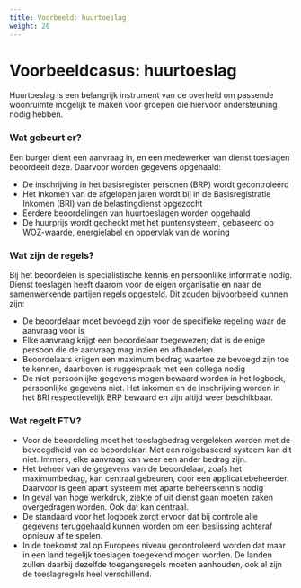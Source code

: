 ```yaml
---
title: Voorbeeld: huurtoeslag
weight: 20
---
```


# Voorbeeldcasus: huurtoeslag

Huurtoeslag is een belangrijk instrument van de overheid om passende woonruimte mogelijk te maken voor groepen die hiervoor
ondersteuning nodig hebben.

### Wat gebeurt er?

Een burger dient een aanvraag in, en een medewerker van dienst toeslagen beoordeelt deze. Daarvoor worden gegevens opgehaald:

- De inschrijving in het basisregister personen (BRP) wordt gecontroleerd
- Het inkomen van de afgelopen jaren wordt bij in de Basisregistratie Inkomen (BRI) van de belastingdienst opgezocht
- Eerdere beoordelingen van huurtoeslagen worden opgehaald
- De huurprijs wordt gecheckt met het puntensysteem, gebaseerd op WOZ-waarde, energielabel en oppervlak van de woning

### Wat zijn de regels?

Bij het beoordelen is specialistische kennis en persoonlijke informatie nodig. Dienst toeslagen heeft daarom voor de eigen organisatie
en naar de samenwerkende partijen regels opgesteld. Dit zouden bijvoorbeeld kunnen zijn: 

- De beoordelaar moet bevoegd zijn voor de specifieke regeling waar de aanvraag voor is
- Elke aanvraag krijgt een beoordelaar toegewezen; dat is de enige persoon die de aanvraag mag inzien en afhandelen.
- Beoordelaars krijgen een maximum bedrag waartoe ze bevoegd zijn toe te kennen, daarboven is ruggespraak met een collega nodig
- De niet-persoonlijke gegevens mogen bewaard worden in het logboek, persoonlijke gegevens niet. Het inkomen en de inschrijving worden
in het BRI respectievelijk BRP bewaard en zijn altijd weer beschikbaar.

### Wat regelt FTV? ###

- Voor de beoordeling moet het toeslagbedrag vergeleken worden met de bevoegdheid van de beoordelaar. Met een rolgebaseerd 
systeem kan dit niet. Immers, elke aanvraag kan weer een ander bedrag zijn.
- Het beheer van de gegevens van de beoordelaar, zoals het maximumbedrag, kan centraal gebeuren, door een applicatiebeheerder.
Daarvoor is geen apart systeem met aparte beheerskennis nodig
- In geval van hoge werkdruk, ziekte of uit dienst gaan moeten zaken overgedragen worden. Ook dat kan centraal.
- De standaard voor het logboek zorgt ervoor dat bij controle alle gegevens teruggehaald kunnen worden om een beslissing
achteraf opnieuw af te spelen.
- In de toekomst zal op Europees niveau gecontroleerd worden dat maar in een land tegelijk toeslagen toegekend mogen worden.
De landen zullen daarbij dezelfde toegangsregels moeten aanhouden, ook al zijn de toeslagregels heel verschillend.
